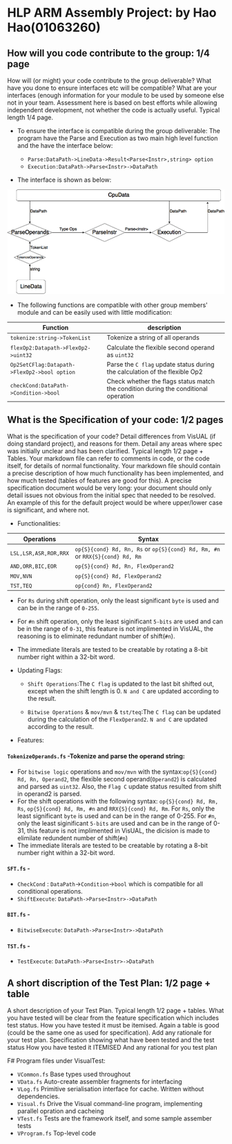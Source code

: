 # HLP ARM Assembly Project: by Hao Hao(01063260)

## How will you code contribute to the group:  1/4 page
How will (or might) your code contribute to the group deliverable? What have you done to ensure interfaces etc will be compatible? What are your interfaces (enough information for your module to be used by someone else not in your team. Assessment here is based on best efforts while allowing independent development, not whether the code is actually useful. Typical length 1/4 page.

* To ensure the interface is compatible during the group deliverable:
The program have the Parse and Execution as two main high level function and the have the interface below:
    * `Parse:DataPath->LineData->Result<Parse<Instr>,string> option`
    * `Execution:DataPath->Parse<Instr>->DataPath`
    
* The interface is shown as below:

![Diagram](https://github.com/ichh1915/ARM/blob/master/FlowChart.png)

* The following functions are compatible with other group members' module and can be easily used with little modification:
  
Function | description
------------ | -------------
`tokenize:string->TokenList` | Tokenize a string of all operands
`flexOp2:Datapath->FlexOp2->uint32` | Calculate the flexible second operand as `uint32`
`Op2SetCFlag:Datapath->FlexOp2->bool option` |  Parse the `C flag` update status during the calculation of the flexible Op2
`checkCond:DataPath->Condition->bool` | Check whether the flags status match the condition during the conditional operation
  
    
## What is the Specification of your code:  1/2 pages
What is the specification of your code? Detail differences from VisUAL (if doing standard project), and reasons for them. Detail any areas where spec was initially unclear and has been clarified. Typical length 1/2 page + Tables.
Your markdown file can refer to comments in code, or the code itself, for details of normal functionality.
Your markdown file should contain a precise description of how much functionality has been implemented, and how much tested (tables of features are good for this).
A precise specification document would be very long: your document should only detail issues not obvious from the initial spec that needed to be resolved. An example of this for the default project would be where upper/lower case is significant, and where not.

* Functionalities:

Operations | Syntax
------------ | -------------
`LSL,LSR,ASR,ROR,RRX` | `op{S}{cond} Rd, Rn, Rs` or  `op{S}{cond} Rd, Rm, #n` or `RRX{S}{cond} Rd, Rm`
`AND,ORR,BIC,EOR` | `op{S}{cond} Rd, Rn, FlexOperand2`
`MOV,NVN` | `op{S}{cond} Rd, FlexOperand2`
`TST,TEQ` |`op{cond} Rn, FlexOperand2`

* For `Rs` during shift operation, only the least significant `byte` is used and can be in the range of `0-255`.
* For `#n` shift operation, only the least siginificant `5-bits` are used and can be in the range of `0-31`, this feature is not implimented in VisUAL, the reasoning is to eliminate redundant number of shift(`#n`).
* The immediate literals are tested to be creatable by rotating a 8-bit number right within a 32-bit word.
* Updating Flags:
  * `Shift Operations`:The `C flag` is updated to the last bit shifted out, except when the shift length is 0. `N and C` are updated according to the result.
  
  * `Bitwise Operations` & `mov/mvn` & `tst/teq`:The `C flag` can be updated during the calculation of the `FlexOperand2`. `N and C` are updated according to the result.
  
  


* Features:
#### `TokenizeOperands.fs` -Tokenize and parse the operand string:
   * For `bitwise logic` operations and `mov/mvn` with the syntax:`op{S}{cond} Rd, Rn, Operand2`, the flexible second operand(`Operand2`) is calculated and parsed as `uint32`. Also, the `Flag C` update status resulted from shift in operand2 is parsed.
   * For the shift operations with the following syntax:
      `op{S}{cond} Rd, Rm, Rs`,
      `op{S}{cond} Rd, Rm, #n`  and
      `RRX{S}{cond} Rd, Rm`.
     For `Rs`, only the least significant `byte` is used and can be in the range of 0-255.
     For `#n`, only the least siginificant `5-bits` are used and can be in the range of 0-31, this feature is not implimented in VisUAL, the dicision is made to elimilate redundent number of shift(`#n`)
   * The immediate literals are tested to be creatable by rotating a 8-bit number right within a 32-bit word.

####  `SFT.fs` -
* `CheckCond` : `DataPath`->`Condition`->`bool` which is compatible for all conditional operations.
* `ShiftExecute`: `DataPath->Parse<Instr>->DataPath`

#### `BIT.fs` -
* `BitwiseExecute`: `DataPath->Parse<Instr>->DataPath`

####  `TST.fs` -
* `TestExecute`: `DataPath->Parse<Instr>->DataPath`

## A short discription of the Test Plan:  1/2 page + table
A short description of your Test Plan. Typical length 1/2 page + tables. What you have tested will be clear from the feature specification which includes test status. How you have tested it must be itemised. Again a table is good (could be the same one as used for specification). Add any rationale for your test plan.
Specification showing what have been tested and the test status
How you have tested it ITEMISED
And any rational for you test plan



F# Program files under VisualTest:

* `VCommon.fs` Base types used throughout
* `VData.fs` Auto-create assembler fragments for interfacing
* `VLog.fs` Primitive serialisation interface for cache. Written without dependencies.
* `Visual.fs` Drive the Visual command-line program, implementing parallel opration and cacheing
* `VTest.fs` Tests are the framework itself, and some sample assember tests
* `VProgram.fs` Top-level code




